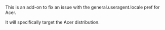 This is an add-on to fix an issue with the general.useragent.locale pref for Acer.

It will specifically target the Acer distribution.
